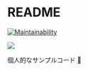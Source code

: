 # README

[![Maintainability](https://api.codeclimate.com/v1/badges/e3ca6871c741592bfca4/maintainability)](https://codeclimate.com/github/hiroky814/rails_sample/maintainability)

<a href="https://codeclimate.com/github/hiroky814/rails_sample/test_coverage"><img src="https://api.codeclimate.com/v1/badges/e3ca6871c741592bfca4/test_coverage" /></a>

個人的なサンプルコード

